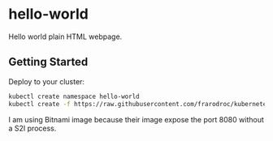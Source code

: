 # hello-world

Hello world plain HTML webpage.

## Getting Started

Deploy to your cluster:

```bash
kubectl create namespace hello-world
kubectl create -f https://raw.githubusercontent.com/frarodroc/kubernetes/master/hello-world/hello-world.yaml
```

I am using Bitnami image because their image expose the port 8080 without a S2I process.


